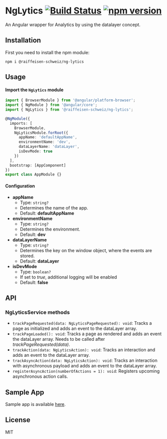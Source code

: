 # NgLytics [![Build Status](https://travis-ci.org/Raiffeisen-Schweiz/ng-lytics.svg?branch=master)](https://travis-ci.org/Raiffeisen-Schweiz/ng-lytics) [![npm version](https://badge.fury.io/js/%40raiffeisen-schweiz%2Fng-lytics.svg)](https://badge.fury.io/js/%40raiffeisen-schweiz%2Fng-lytics)

An Angular wrapper for Analytics by using the datalayer concept.

## Installation

First you need to install the npm module:

`npm i @raiffeisen-schweiz/ng-lytics`

## Usage

#### Import the `NgLytics` module

```typescript
import { BrowserModule } from '@angular/platform-browser';
import { NgModule } from '@angular/core';
import { NgLytics } from '@raiffeisen-schweiz/ng-lytics';

@NgModule({
  imports: [
    BrowserModule,
    NgLyticsModule.forRoot({
      appName: 'defaultAppName',
      environmentName: 'dev',
      dataLayerName: 'dataLayer',
      isDevMode: true
    })
  ],
  bootstrap: [AppComponent]
})
export class AppModule {}
```

#### Configuration

- **appName**
  - Type: `string?`
  - Determines the name of the app.
  - Default: **defaultAppName**
- **environmentName**
  - Type: `string?`
  - Determines the environment.
  - Default: **dev**
- **dataLayerName**
  - Type: `string?`
  - Determines the key on the window object, where the events are stored.
  - Default: **dataLayer**
- **isDevMode**
  - Type: `boolean?`
  - If set to _true_, additional logging will be enabled
  - Default: **false**

## API

### NgLyticsService methods

- `trackPageRequested(data: NgLyticsPageRequested): void`: Tracks a page as initialized and adds an event to the dataLayer array.
- `trackPageLoaded(): void`: Tracks a page as rendered and adds an event the dataLayer array. Needs to be called after _trackPageRequested(data)_.
- `trackAction(data: NgLyticsAction): void`: Tracks an interaction and adds an event to the dataLayer array.
- `trackAsyncAction(data: NgLyticsAction): void`: Tracks an interaction with asynchronous payload and adds an event to the dataLayer array.
- `registerAsyncAction(numberOfActions = 1): void`: Registers upcoming asynchronous action calls.

## Sample App

Sample app is available [here](https://github.com/Raiffeisen-Schweiz/ng-lytics/tree/master/projects/example/src/app).

## License

MIT
